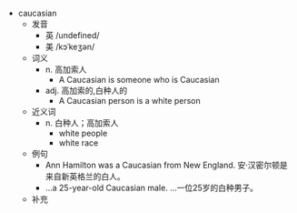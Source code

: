 - caucasian
  - 发音
    - 英 /undefined/
    - 美 /kɔˈkeʒən/
  - 词义
    - n. 高加索人
      - A Caucasian is someone who is Caucasian
    - adj. 高加索的,白种人的
      - A Caucasian person is a white person
  - 近义词
    - n. 白种人；高加索人
      - white people
      - white race
  - 例句
    - Ann Hamilton was a Caucasian from New England. 安·汉密尔顿是来自新英格兰的白人。
    - ...a 25-year-old Caucasian male. …一位25岁的白种男子。
  - 补充